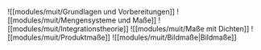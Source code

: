![[modules/muit/Grundlagen und Vorbereitungen]]
![[modules/muit/Mengensysteme und Maße]]
![[modules/muit/Integrationstheorie]]
![[modules/muit/Maße mit Dichten]]
![[modules/muit/Produktmaße]]
![[modules/muit/Bildmaße|Bildmaße]]